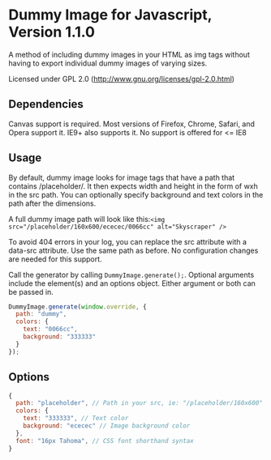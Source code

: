 # Dummy Image for Javascript, Version 1.1.0

A method of including dummy images in your HTML as img tags without having
to export individual dummy images of varying sizes.

Licensed under GPL 2.0 (http://www.gnu.org/licenses/gpl-2.0.html)

## Dependencies

Canvas support is required. Most versions of Firefox, Chrome, Safari, and Opera
support it. IE9+ also supports it. No support is offered for &lt;= IE8

## Usage

By default, dummy image looks for image tags that have a path that contains
/placeholder/. It then expects width and height in the form of wxh in the src
path. You can optionally specify background and text colors in the path after
the dimensions.

A full dummy image path will look like this:```<img src="/placeholder/160x600/ececec/0066cc" alt="Skyscraper" />```

To avoid 404 errors in your log, you can replace the src attribute with a
data-src attribute. Use the same path as before. No configuration changes
are needed for this support.

Call the generator by calling `DummyImage.generate();`. Optional arguments
include the element(s) and an options object. Either argument or both can
be passed in.

```javascript
DummyImage.generate(window.override, {
  path: "dummy",
  colors: {
    text: "0066cc",
    background: "333333"
  }
});
```

## Options

```javascript
{
  path: "placeholder", // Path in your src, ie: "/placeholder/160x600"
  colors: {
    text: "333333", // Text color
    background: "ececec" // Image background color
  },
  font: "16px Tahoma", // CSS font shorthand syntax
}
```


